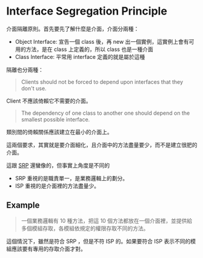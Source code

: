 Interface Segregation Principle
===============================

介面隔離原則。首先要先了解什麼是介面，介面分兩種：

* Object Interface: 宣告一個 class 後，再 new 出一個實例，這實例上會有可用的方法，是在 class 上定義的，所以 class 也是一種介面
* Class Interface: 平常用 interface 定義的就是屬於這種

隔離也分兩種：

> Clients should not be forced to depend upon interfaces that they don't use.

Client 不應該倚賴它不需要的介面。

> The dependency of one class to another one should depend on the smallest possible interface.

類別間的倚賴關係應該建立在最小的介面上。

這兩個要求，其實就是要介面細化，且介面中的方法盡量要少，而不是建立很肥的介面。

這跟 [SRP][] 還蠻像的，但事實上角度是不同的

* SRP 重視的是職責單一，是業務邏輯上的劃分。
* ISP 重視的是介面裡的方法盡量少。

Example
-------

>  一個業務邏輯有 10 種方法，把這 10 個方法都放在一個介面裡，並提供給多個模組存取，各模組依規定的權限存取不同的方法。

這個情況下，雖然是符合 SRP ，但是不符 ISP 的。如果要符合 ISP 表示不同的模組應該要有專用的存取介面才對。

[SRP]: single-responsibility-principle.md

